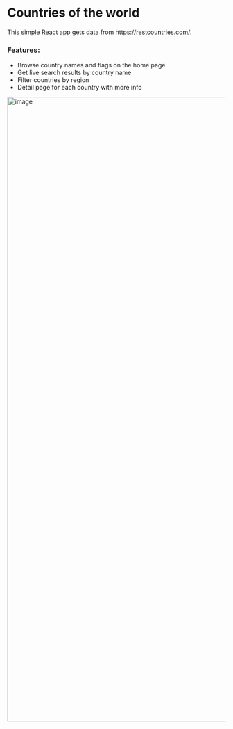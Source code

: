 # Countries of the world

This simple React app gets data from https://restcountries.com/.

### Features:
- Browse country names and flags on the home page
- Get live search results by country name
- Filter countries by region
- Detail page for each country with more info

<img width="1438" alt="image" src="https://user-images.githubusercontent.com/59955748/224177803-cf68affb-eb4c-4dd9-9492-c333292ccd64.png">

